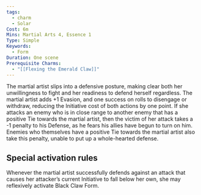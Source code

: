 ```yaml
---
tags:
  - charm
  - Solar
Cost: 6m
Mins: Martial Arts 4, Essence 1
Type: Simple
Keywords:
  - Form
Duration: One scene
Prerequisite Charms:
  - "[[Flexing the Emerald Claw]]"
---
```

The martial artist slips into a defensive posture, making clear both her unwillingness to fight and her readiness to defend herself regardless. The martial artist adds +1 Evasion, and one success on rolls to disengage or withdraw, reducing the Initiative cost of both actions by one point. If she attacks an enemy who is in close range to another enemy that has a positive Tie towards the martial artist, then the victim of her attack takes a -1 penalty to his Defense, as he fears his allies have begun to turn on him. Enemies who themselves have a positive Tie towards the martial artist also take this penalty, unable to put up a whole-hearted defense. 

## Special activation rules

Whenever the martial artist successfully defends against an attack that causes her attacker’s current Initiative to fall below her own, she may reflexively activate Black Claw Form.